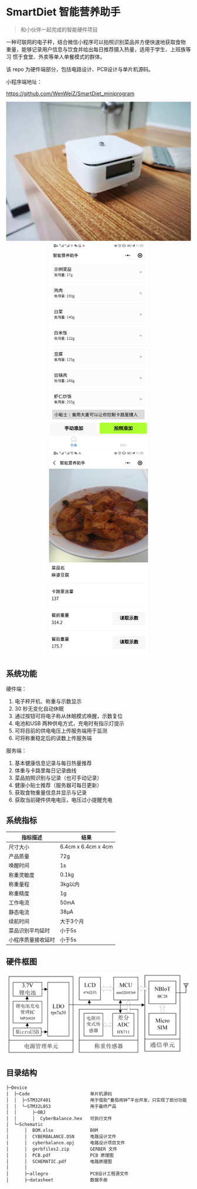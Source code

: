 # SmartDiet 智能营养助手

> 和小伙伴一起完成的智能硬件项目

一种可联网的电子秤，结合微信小程序可以拍照识别菜品并方便快速地获取食物
重量，能够记录用户信息与饮食并给出每日推荐摄入热量，适用于学生、上班族等习
惯于食堂、外卖等单人单餐模式的群体。

该 repo 为硬件端部分，包括电路设计、PCB设计与单片机源码。

小程序端地址：

https://github.com/WenWeiZ/SmartDiet_miniprogram

<img src="Docs/Images/front.jpg" alt="front" />


<div align=center><img src="Docs/Images/miniprogram1.jpg" alt="miniprogram1" width="270"  /><img src="Docs/Images/miniprogram2.jpg" alt="miniprogram2" width="270" /></div>


## 系统功能

硬件端：

1. 电子秤开机、称重与示数显示
2. 30 秒无变化自动休眠
3. 通过按钮可将电子称从休眠模式唤醒，示数复位
4. 电池和USB 两种供电方式，充电时有指示灯提示
5. 可将目前的供电电压上传服务端用于监测
6. 可将称重稳定后的读数上传服务端

服务端：

1. 基本健康信息记录与每日热量推荐
2. 体重与卡路里每日记录曲线
3. 菜品拍照识别与记录（也可手动记录）
4. 健康小贴士推荐（服务器可每日更新）
5. 获取食物重量信息并显示与记录
6. 获取当前硬件供电电压，电压过小提醒充电

## 系统指标

| 指标描述           | 结果                |
| ------------------ | ------------------- |
| 尺寸大小           | 6.4cm x 6.4cm x 4cm |
| 产品质量           | 72g                 |
| 唤醒时间           | 1s                  |
| 称重灵敏度         | 0.1kg               |
| 称重量程           | 3kg以内             |
| 称重精度           | 1g                  |
| 工作电流           | 50mA                |
| 静态电流           | 38μA                |
| 续航时间           | 大于3个月           |
| 菜品识别平均延时   | 小于5s              |
| 小程序质量接收延时 | 小于5s              |

## 硬件框图

![hardware_diagram](Docs/Images/hardware_diagram.jpg)

## 目录结构

```
├─Device
│  ├─Code						单片机源码
│  │  ├─STM32F401				用于借助“番茄闹钟”平台开发，只实现了部分功能
│  │  └─STM32L053				用于最终产品
│  │      ├─OBJ				
│  │      │  CyberBalance.hex	可执行文件
│  └─Schematic
│      │  BOM.xlsx				BOM
│      │  CYBERBALANCE.DSN		电路设计文件
│      │  cyberbalance.opj		电路设计项目文件
│      │  gerbfiles2.zip		GERBER 文件
│      │  PCB.pdf				PCB 原理图
│      │  SCHEMATIC.pdf			电路原理图
│      │
│      ├─allegro				PCB设计工程源文件
│      ├─datasheet				数据手册
```

